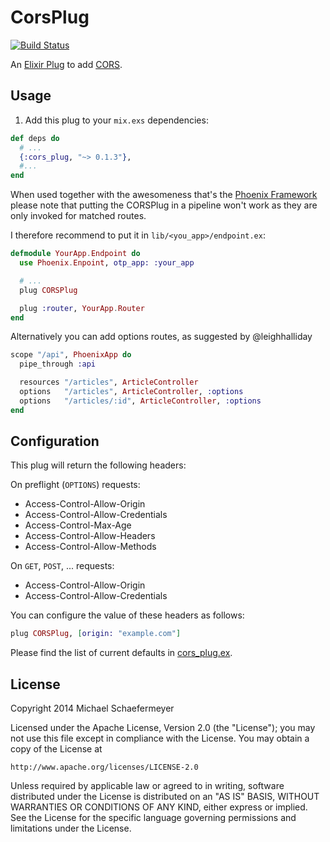 CorsPlug
========
[![Build Status](https://travis-ci.org/mschae/cors_plug.svg)](https://travis-ci.org/mschae/cors_plug)

An [Elixir Plug](http://github.com/elixir-lang/plug) to add [CORS](http://www.w3.org/TR/cors/).

## Usage

1. Add this plug to your `mix.exs` dependencies:

```elixir
def deps do
  # ...
  {:cors_plug, "~> 0.1.3"},
  #...
end
```

When used together with the awesomeness that's the [Phoenix Framework](http://www.phoenixframework.org/)
please note that putting the CORSPlug in a pipeline won't work as they are only invoked for
matched routes.

I therefore recommend to put it in `lib/<you_app>/endpoint.ex`:

```elixir
defmodule YourApp.Endpoint do
  use Phoenix.Enpoint, otp_app: :your_app

  # ...
  plug CORSPlug

  plug :router, YourApp.Router
end
```

Alternatively you can add options routes, as suggested by @leighhalliday

```elixir
scope "/api", PhoenixApp do
  pipe_through :api

  resources "/articles", ArticleController
  options   "/articles", ArticleController, :options
  options   "/articles/:id", ArticleController, :options
end
```

## Configuration

This plug will return the following headers:

On preflight (`OPTIONS`) requests:

* Access-Control-Allow-Origin
* Access-Control-Allow-Credentials
* Access-Control-Max-Age
* Access-Control-Allow-Headers
* Access-Control-Allow-Methods

On `GET`, `POST`, ... requests:

* Access-Control-Allow-Origin
* Access-Control-Allow-Credentials

You can configure the value of these headers as follows:

```elixir
plug CORSPlug, [origin: "example.com"]
```

Please find the list of current defaults in [cors_plug.ex](lib/cors_plug.ex#L5:L13).

## License

Copyright 2014 Michael Schaefermeyer

Licensed under the Apache License, Version 2.0 (the "License");
you may not use this file except in compliance with the License.
You may obtain a copy of the License at

    http://www.apache.org/licenses/LICENSE-2.0

Unless required by applicable law or agreed to in writing, software
distributed under the License is distributed on an "AS IS" BASIS,
WITHOUT WARRANTIES OR CONDITIONS OF ANY KIND, either express or implied.
See the License for the specific language governing permissions and
limitations under the License.
